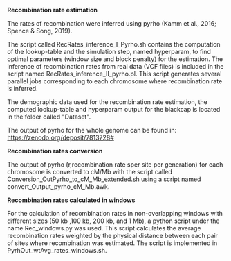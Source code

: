 **Recombination rate estimation**

The rates of recombination were inferred using pyrho (Kamm et al., 2016; Spence & Song, 2019).

The script called RecRates_inference_I_Pyrho.sh contains the computation of the lookup-table and the simulation step, named hyperparam, to find optimal parameters (window size and block penalty) for the estimation. The inference of recombination rates from real data (VCF files) is included in the script named RecRates_inference_II_pyrho.pl. This script generates several parallel jobs corresponding to each chromosome where recombination rate is inferred.

The demographic data used for the recombination rate estimation, the computed lookup-table and hyperparam output for the blackcap is located in the folder called "Dataset". 

The output of pyrho for the whole genome can be found in: https://zenodo.org/deposit/7813728#

**Recombination rates conversion**

The output of pyrho (r,recombination rate sper site per generation) for each chromosome is converted to cM/Mb with the script called Conversion_OutPyrho_to_cM_Mb_extended.sh using a script named convert_Output_pyrho_cM_Mb.awk.

**Recombination rates calculated in windows**

For the calculation of recombination rates in non-overlapping windows with different sizes (50 kb ,100 kb, 200 kb, and 1 Mb), a python script under the name Rec_windows.py was used. This script calculates the average recombination rates weighted by the physical distance between each pair of sites where recombination was estimated. The script is implemented in PyrhOut_wtAvg_rates_windows.sh.

